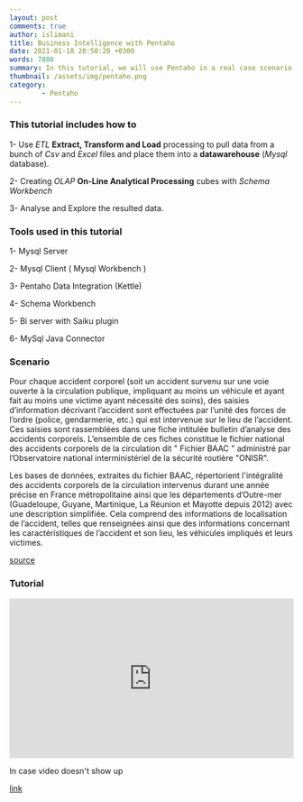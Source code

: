 ```yaml
---
layout: post
comments: true
author: islimani
title: Business Intelligence with Pentaho
date: 2021-01-18 20:50:20 +0300
words: 7800
summary: In this tutorial, we will use Pentaho in a real case scenario where we have a bunch of Csv files that are updated constantly. We need to process these files continuously, analyse them and extract useful informations that will decide the future decisions that we will made.
thumbnail: /assets/img/pentaho.png
category:
        - Pentaho
---
```



### This tutorial includes how to

1- Use *ETL* **Extract, Transform and Load** processing to pull data from a bunch of *Csv* and *Excel* files and place them into a **datawarehouse** (*Mysql* database).

2- Creating *OLAP* **On-Line Analytical Processing** cubes with *Schema Workbench*

3- Analyse and Explore the resulted data.

### Tools used in this tutorial

1- Mysql Server

2- Mysql Client ( Mysql Workbench )

3- Pentaho Data Integration (Kettle)

4- Schema Workbench

5- Bi server with Saiku plugin

6- MySql Java Connector

### Scenario

Pour chaque accident corporel (soit un accident survenu sur une voie ouverte à la circulation publique, impliquant au moins un véhicule et ayant fait au moins une victime ayant nécessité des soins), des saisies d’information décrivant l’accident sont effectuées par l’unité des forces de l’ordre (police, gendarmerie, etc.) qui est intervenue sur le lieu de l’accident. Ces saisies sont rassemblées dans une fiche intitulée bulletin d’analyse des accidents corporels. L’ensemble de ces fiches constitue le fichier national des accidents corporels de la circulation dit " Fichier BAAC " administré par l’Observatoire national interministériel de la sécurité routière "ONISR".

Les bases de données, extraites du fichier BAAC, répertorient l'intégralité des accidents corporels de la circulation intervenus durant une année précise en France métropolitaine ainsi que les départements d’Outre-mer (Guadeloupe, Guyane, Martinique, La Réunion et Mayotte depuis 2012) avec une description simplifiée. Cela comprend des informations de localisation de l’accident, telles que renseignées ainsi que des informations concernant les caractéristiques de l’accident et son lieu, les véhicules impliqués et leurs victimes.

[source](https://www.data.gouv.fr/fr/datasets/base-de-donnees-accidents-corporels-de-la-circulation/)

### Tutorial

<style>.embed-container { position: relative; padding-bottom: 56.25%; height: 0; overflow: hidden; max-width: 100%; } .embed-container iframe, .embed-container object, .embed-container embed { position: absolute; top: 0; left: 0; width: 100%; height: 100%; }</style><div class='embed-container'><iframe src='https://www.youtube.com/watch?v=nigFz3Lzgtk&t' frameborder='0' allowfullscreen></iframe></div>

In case video doesn't show up

[link](https://www.youtube.com/watch?v=nigFz3Lzgtk&t)
